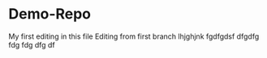 # Demo-Repo
My first editing in this file
Editing from first branch
lhjghjnk
fgdfgdsf
dfgdfg
fdg
fdg
dfg
df
